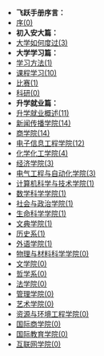 - **飞跃手册序言：**
- [序(0)](my404.md)
- **初入安大篇：**
- [大学如何度过(3)](大学学习/大学如何度过/README.md)
- **大学学习篇：**
- [学习方法(1)](大学学习/学习方法/README.md)
- [课程学习(10)](大学学习/课程学习/README.md)
- [比赛(1)](大学学习/比赛/README.md)
- [科研(0)](大学学习/科研/README.md)
- **升学就业篇：**
- [升学就业概述(11)](升学就业/升学就业概述/README.md)
- [新闻传播学院(14)](升学就业/新闻传播学院/README.md)
- [商学院(14)](升学就业/商学院/README.md)
- [电子信息工程学院(12)](升学就业/电子信息工程学院/README.md)
- [化学化工学院(4)](升学就业/化学化工学院/README.md)
- [经济学院(3)](升学就业/经济学院/README.md)
- [电气工程与自动化学院(3)](升学就业/电气工程与自动化学院/README.md)
- [计算机科学与技术学院(1)](升学就业/计算机科学与技术学院/README.md)
- [数学科学学院(1)](升学就业/数学科学学院/README.md)
- [社会与政治学院(1)](升学就业/社会与政治学院/README.md)
- [生命科学学院(1)](升学就业/生命科学学院/README.md)
- [文典学院(1)](升学就业/文典学院/README.md)
- [历史系(1)](升学就业/历史系/README.md)
- [外语学院(1)](升学就业/外语学院/README.md)
- [物理与材料科学学院(0)](升学就业/物理与材料科学学院/README.md)
- [文学院(0)](升学就业/文学院/README.md)
- [哲学系(0)](升学就业/哲学系/README.md)
- [法学院(0)](升学就业/法学院/README.md)
- [管理学院(0)](升学就业/管理学院/README.md)
- [艺术学院(0)](升学就业/艺术学院/README.md)
- [资源与环境工程学院(0)](升学就业/资源与环境工程学院/README.md)
- [国际商学院(0)](升学就业/国际商学院/README.md)
- [国际教育学院(0)](升学就业/国际教育学院/README.md)
- [互联网学院(0)](升学就业/互联网学院/README.md)

